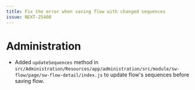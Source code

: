 ```yaml
---
title: Fix the error when saving flow with changed sequences
issue: NEXT-25408
---
```

# Administration
* Added `updateSequences` method in `src/Administration/Resources/app/administration/src/module/sw-flow/page/sw-flow-detail/index.js` to update flow's sequences before saving flow.
